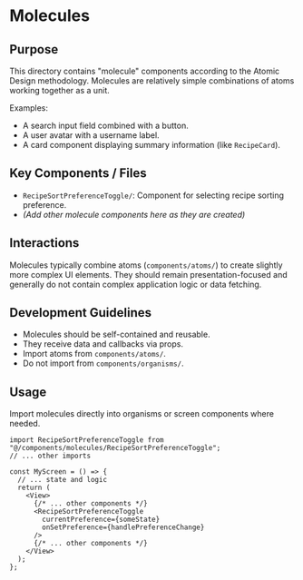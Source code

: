 # Molecules

## Purpose

This directory contains "molecule" components according to the Atomic Design methodology. Molecules are relatively simple combinations of atoms working together as a unit.

Examples:

- A search input field combined with a button.
- A user avatar with a username label.
- A card component displaying summary information (like `RecipeCard`).

## Key Components / Files

- `RecipeSortPreferenceToggle/`: Component for selecting recipe sorting preference.
- _(Add other molecule components here as they are created)_

## Interactions

Molecules typically combine atoms (`components/atoms/`) to create slightly more complex UI elements. They should remain presentation-focused and generally do not contain complex application logic or data fetching.

## Development Guidelines

- Molecules should be self-contained and reusable.
- They receive data and callbacks via props.
- Import atoms from `components/atoms/`.
- Do not import from `components/organisms/`.

## Usage

Import molecules directly into organisms or screen components where needed.

```tsx
import RecipeSortPreferenceToggle from "@/components/molecules/RecipeSortPreferenceToggle";
// ... other imports

const MyScreen = () => {
  // ... state and logic
  return (
    <View>
      {/* ... other components */}
      <RecipeSortPreferenceToggle
        currentPreference={someState}
        onSetPreference={handlePreferenceChange}
      />
      {/* ... other components */}
    </View>
  );
};
```
